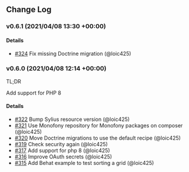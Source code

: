 ## Change Log

### v0.6.1 (2021/04/08 13:30 +00:00)

#### Details

- [#324](https://github.com/Monofony/Monofony/pull/324) Fix missing Doctrine migration (@loic425)

### v0.6.0 (2021/04/08 12:14 +00:00)

TL;DR

Add support for PHP 8

#### Details

- [#322](https://github.com/Monofony/Monofony/pull/322) Bump Sylius resource version (@loic425)
- [#321](https://github.com/Monofony/Monofony/pull/321) Use Monofony repository for Monofony packages on composer (@loic425)
- [#320](https://github.com/Monofony/Monofony/pull/320) Move Doctrine migrations to use the default recipe (@loic425)
- [#319](https://github.com/Monofony/Monofony/pull/319) Check security again (@loic425)
- [#317](https://github.com/Monofony/Monofony/pull/317) Add support for php 8 (@loic425)
- [#316](https://github.com/Monofony/Monofony/pull/316) Improve OAuth secrets (@loic425)
- [#315](https://github.com/Monofony/Monofony/pull/315) Add Behat example to test sorting a grid (@loic425)
